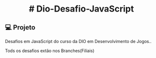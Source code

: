 <h1 align="center">
# Dio-Desafio-JavaScript
</h1>

## 💻 Projeto

Desafios em JavaScript do curso da DIO em Desenvolvimento de Jogos..

Tods os desafios extão nos Branches(Filiais)
